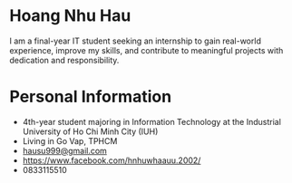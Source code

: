 # Hoang Nhu Hau
I am a final-year IT student seeking an internship to gain real-world experience, improve my skills, and contribute to meaningful projects with dedication and responsibility.
# Personal Information
- 4th-year student majoring in Information Technology at the Industrial University of Ho Chi Minh City (IUH)
- Living in Go Vap, TPHCM
- hausu999@gmail.com
- https://www.facebook.com/hnhuwhaauu.2002/
- 0833115510
